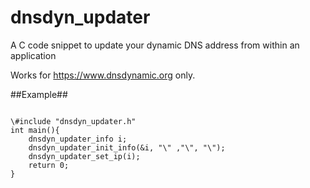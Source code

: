 dnsdyn_updater
==============

A C code snippet to update your dynamic DNS address from within an application


Works for https://www.dnsdynamic.org only.


##Example##

<pre><code>
\#include "dnsdyn_updater.h"
int main(){
	dnsdyn_updater_info i;
	dnsdyn_updater_init_info(&i, "\<Hostname to update>" ,"\<base64 of email:password>", "\<New ip addresse>");
	dnsdyn_updater_set_ip(i);
	return 0;
}
</pre></code>
